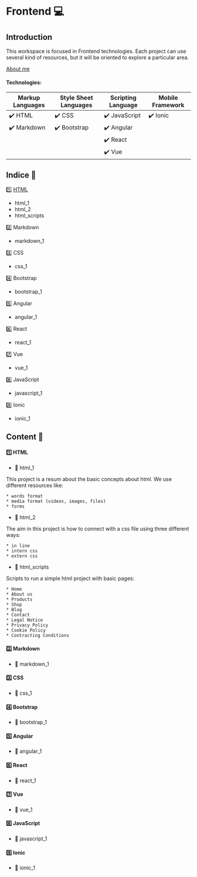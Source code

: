 # Frontend   :computer:


## Introduction

This workspace is focused in Frontend technologies. Each project can use several kind of resources, but it will be oriented to explore a particular area.

[About me](https://leandrorjbcn.github.io/site/)

#### Technologies:    

|      Markup Languages         |   Style Sheet Languages       |  Scripting Language           |  Mobile Framework             |
|------------------------------ |------------------------------ |------------------------------ |------------------------------ |
|   :heavy_check_mark: HTML     |   :heavy_check_mark: CSS      | :heavy_check_mark: JavaScript | :heavy_check_mark: Ionic      |
|   :heavy_check_mark: Markdown |   :heavy_check_mark: Bootstrap| :heavy_check_mark: Angular    |                               |
|                               |                               | :heavy_check_mark: React      |                               |
|                               |                               | :heavy_check_mark: Vue        |                               |


## Indice :bookmark_tabs:

:one: [HTML](#html)
  * html_1
  * html_2
  * html_scripts

:two: Markdown
  * markdown_1

:three: CSS
  * css_1
  
:four: Bootstrap
  * bootstrap_1
  
:five: Angular
  * angular_1
  
:six: React
  * react_1
  
:seven: Vue
  * vue_1
  
:eight: JavaScript
  * javascript_1
  
:nine: Ionic
  * ionic_1  

## Content :book:

#### :one: HTML <a name="html"></a>

 * :green_book: html_1 
  
  This project is a resum about the basic concepts about html. We use different resources like:
  
    * words format
    * media format (videos, images, files)
    * forms
    
  * :green_book: html_2 
  
  The aim in this project is how to connect with a css file using three different ways:
  
    * in line
    * intern css
    * extern css
  
  * :green_book: html_scripts 
  
  Scripts to run a simple html project with basic pages: 
  
    * Home 
    * About us 
    * Products
    * Shop
    * Blog
    * Contact
    * Legal Notice
    * Privacy Policy
    * Cookie Policy
    * Contracting Conditions
  
#### :two: Markdown

* :closed_book: markdown_1 

#### :three: CSS

* :closed_book: css_1 
 
#### :four: Bootstrap

* :orange_book: bootstrap_1 

#### :five: Angular

* :blue_book: angular_1 
 
#### :six: React

* :notebook_with_decorative_cover: react_1 
 
#### :seven: Vue

* :ledger: vue_1 

#### :eight: JavaScript

* :notebook: javascript_1

#### :nine: Ionic

* :green_book: ionic_1

